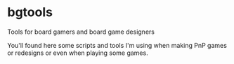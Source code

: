 bgtools
=======

Tools for board gamers and board game designers

You'll found here some scripts and tools I'm using when making
PnP games or redesigns or even when playing some games.
